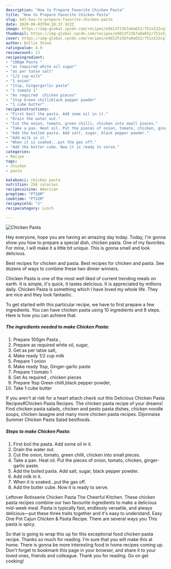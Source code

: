 ```yaml
---
description: "How to Prepare Favorite Chicken Pasta"
title: "How to Prepare Favorite Chicken Pasta"
slug: 641-how-to-prepare-favorite-chicken-pasta
date: 2020-06-03T04:20:37.922Z
image: https://img-global.cpcdn.com/recipes/e9d13f23b7a0a652/751x532cq70/chicken-pasta-recipe-main-photo.jpg
thumbnail: https://img-global.cpcdn.com/recipes/e9d13f23b7a0a652/751x532cq70/chicken-pasta-recipe-main-photo.jpg
cover: https://img-global.cpcdn.com/recipes/e9d13f23b7a0a652/751x532cq70/chicken-pasta-recipe-main-photo.jpg
author: Dollie Stone
ratingvalue: 4.9
reviewcount: 13
recipeingredient:
- "100gm Pasta "
- "as required white oil sugar"
- "as per tatse salt"
- "1/2 cup milk"
- "1 onion"
- "1tsp, Gingergarlic paste"
- "1 tomato 1"
- "As required  chicken pieces"
- "1tsp Green chilliblack pepper powder"
- "1 cube butter"
recipeinstructions:
- "First boil the pasta. Add some oil in it."
- "Drain the water out."
- "Cut the onion, tomato, green chilli, chicken into small pieces."
- "Take a pan. Heat oil. Put the pieces of onion, tomato, chicken, ginger-garlic paste."
- "Add the boiled pasta. Add salt, sugar, black pepper powder."
- "Add milk in it."
- "When it is soaked...put the gas off."
- "Add the butter cube. Now it is ready to serve."
categories:
- Recipe
tags:
- chicken
- pasta

katakunci: chicken pasta 
nutrition: 256 calories
recipecuisine: American
preptime: "PT16M"
cooktime: "PT32M"
recipeyield: "2"
recipecategory: Lunch

---
```



![Chicken Pasta](https://img-global.cpcdn.com/recipes/e9d13f23b7a0a652/751x532cq70/chicken-pasta-recipe-main-photo.jpg)

Hey everyone, hope you are having an amazing day today. Today, I'm gonna show you how to prepare a special dish, chicken pasta. One of my favorites. For mine, I will make it a little bit unique. This is gonna smell and look delicious.

Best recipes for chicken and pasta. Best recipes for chicken and pasta. See dozens of ways to combine these two dinner winners.

Chicken Pasta is one of the most well liked of current trending meals on earth. It is simple, it's quick, it tastes delicious. It is appreciated by millions daily. Chicken Pasta is something which I have loved my whole life. They are nice and they look fantastic.


To get started with this particular recipe, we have to first prepare a few ingredients. You can have chicken pasta using 10 ingredients and 8 steps. Here is how you can achieve that.

<!--inarticleads1-->

##### The ingredients needed to make Chicken Pasta:

1. Prepare 100gm Pasta ,
1. Prepare as required white oil, sugar,
1. Get as per tatse salt,
1. Make ready 1/2 cup milk
1. Prepare 1 onion
1. Make ready 1tsp, Ginger-garlic paste
1. Prepare 1 tomato 1
1. Get As required , chicken pieces
1. Prepare 1tsp Green chilli,black pepper powder,
1. Take 1 cube butter


If you aren&#39;t at risk for a heart attach check out this Delicious Chicken Pasta Recipes#Chicken Pasta Recipes. The chicken pasta recipe of your dreams! Find chicken pasta salads, chicken and pesto pasta dishes, chicken noodle soups, chicken lasagne and many more chicken pasta recipes. Dijonnaise Summer Chicken Pasta Salad bestfoods. 

<!--inarticleads2-->

##### Steps to make Chicken Pasta:

1. First boil the pasta. Add some oil in it.
1. Drain the water out.
1. Cut the onion, tomato, green chilli, chicken into small pieces.
1. Take a pan. Heat oil. Put the pieces of onion, tomato, chicken, ginger-garlic paste.
1. Add the boiled pasta. Add salt, sugar, black pepper powder.
1. Add milk in it.
1. When it is soaked...put the gas off.
1. Add the butter cube. Now it is ready to serve.


Leftover Rotisserie Chicken Pasta The Cheerful Kitchen. These chicken pasta recipes combine our two favourite ingredients to make a delicious mid-week meal. Pasta is typically fast, endlessly versatile, and always delicious—put these three traits together and it&#39;s easy to understand. Easy One Pot Cajun Chicken &amp; Pasta Recipe. There are several ways you This pasta is spicy. 

So that is going to wrap this up for this exceptional food chicken pasta recipe. Thanks so much for reading. I'm sure that you will make this at home. There is gonna be more interesting food in home recipes coming up. Don't forget to bookmark this page in your browser, and share it to your loved ones, friends and colleague. Thank you for reading. Go on get cooking!
